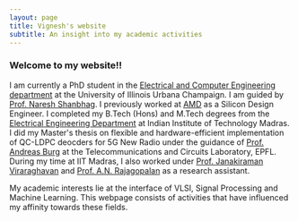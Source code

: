 ```yaml
---
layout: page
title: Vignesh's website
subtitle: An insight into my academic activities
---
```

<head>
<meta name="google-site-verification" content="-DzfMuFXn-PApS3ZcXrvdRaFxdZA9xmjQxxiJZzwrdw" />
</head>

### Welcome to my website!!
I am currently a PhD student in the [Electrical and Computer Engineering department](https://ece.illinois.edu/) at the University of Illinois Urbana Champaign. I am guided by [Prof. Naresh Shanbhag](https://shanbhag.ece.illinois.edu/). I previously worked at [AMD](https://www.amd.com/en) as a Silicon Design Engineer. I completed my B.Tech (Hons) and M.Tech degrees from the [Electrical Engineering Department](http://www.ee.iitm.ac.in/) at Indian Institute of Technology Madras. I did my Master's thesis on flexible and hardware-efficient implementation of QC-LDPC deocders for 5G New Radio under the guidance of [Prof. Andreas Burg](https://people.epfl.ch/andreas.burg/?lang=en) at the Telecommunications and Circuits Laboratory, EPFL. During my time at IIT Madras, I also worked under [Prof. Janakiraman Viraraghavan](http://www.ee.iitm.ac.in/janakiraman/) and [Prof. A.N. Rajagopalan](http://www.ee.iitm.ac.in/~raju/) as a research assistant.  

My academic interests lie at the interface of VLSI, Signal Processing and Machine Learning. This webpage consists of activities that have influenced my affinity towards these fields.
